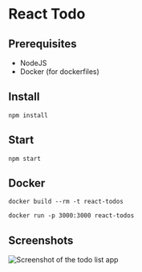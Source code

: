 # React Todo

## Prerequisites
- NodeJS
- Docker (for dockerfiles)

## Install
```npm install```

## Start
```npm start```

## Docker

```docker build --rm -t react-todos```

```docker run -p 3000:3000 react-todos```

## Screenshots
![Screenshot of the todo list app](./docs/todo.png)